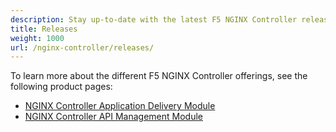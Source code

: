 ```yaml
---
description: Stay up-to-date with the latest F5 NGINX Controller releases.
title: Releases
weight: 1000
url: /nginx-controller/releases/
---
```



To learn more about the different F5 NGINX Controller offerings, see the following product pages:

- [NGINX Controller Application Delivery Module](https://www.nginx.com/products/nginx-controller/load-balancer-application-delivery/)
- [NGINX Controller API Management Module](https://www.nginx.com/products/nginx-controller/api-management/)
